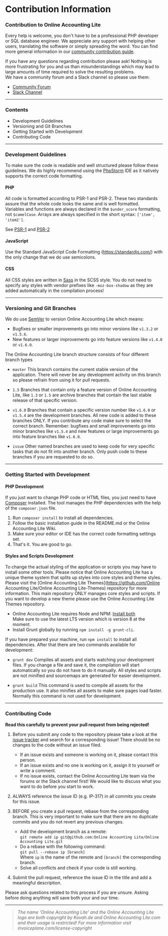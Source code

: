 # Contribution Information

### Contribution to Online Accounting Lite

Every help is welcome, you don't have to be a professional PHP developer or SQL database engineer.
We appreciate any support with helping other users, translating the software or simply spreading
the word. You can find more general information in our [community contribution guide](https://go.invoiceplane.com/contribution).

If you have any questions regarding contribution please ask! Nothing is more frustrating for you
and us than misunderstandings which may lead to large amounts of time required to solve the resulting
problems.  
We have a community forum and a Slack channel so please use them:

  * [Community Forum](https://community.invoiceplane.com/)
  * [Slack Channel](https://invoiceplane-slack.herokuapp.com/)


---


### Contents

  * Development Guidelines
  * Versioning and Git Branches
  * Getting Started with Development
  * Contributing Code


---


### Development Guidelines

To make sure the code is readable and well structured please follow these guidelines.
We do highly recommend using the [PhpStorm](https://www.jetbrains.com/phpstorm/) IDE
as it natively supports the correct code formatting.

#### PHP
All code is formatted according to PSR-1 and PSR-2. These two standards assure that
the whole code looks the same and is well formatted.  
Variables and functions are always declared in the `$under_score` formatting, not
`$camelCase`. Arrays are always specified in the short syntax: `['item', 'item2']`.

See [PSR-1](https://www.php-fig.org/psr/psr-1/) and [PSR-2](https://www.php-fig.org/psr/psr-2/)

#### JavaScript
Use the Standard JavaScript Code Formatting (https://standardjs.com/) with the only
change that we do use semicolons.

#### CSS
All CSS styles are written in [Sass](https://sass-lang.com/) in the SCSS style. You
do not need to specify any styles with vendor prefixes like `-moz-box-shadow` as
they are added automatically in the compilation process!


---


### Versioning and Git Branches

We do use [SemVer](https://semver.org/) to version Online Accounting Lite which means:

  * Bugfixes or smaller improvements go into minor versions like `v1.3.2` or `v1.5.6`.
  * New features or larger improvements go into feature versions like `v1.4.0` or `v1.6.0`.


The Online Accounting Lite branch structure consists of four different branch types

  * `master`  This branch contains the current stable version of the application.
              There will never be any development activity on this branch so please refrain
              from using it for pull requests.

  * `1.5`     Branches that contain only a feature version of Online Accounting Lite, like `1.3`
              or `1.5` are archive branches that contain the last stable release of that
              specific version.

  * `v1.6.0`  Branches that contain a specific version number like `v1.6.0` or `v1.5.4`
              are the development branches. All new code is added to these branches ONLY.
              If you contribute any code make sure to select the correct branch.
              Remember: bugfixes and small improvements go into minor branches like `v1.5.4`
              and new features or large improvements go into feature branches like `v1.6.0`.

  * `issue`   Other named branches are used to keep code for very specific tasks that do
              not fit into another branch. Only push code to these branches if you are
              requested to do so.


---


### Getting Started with Development

#### PHP Development

If you just want to change PHP code or HTML files, you just need to have
[Composer](https://getcomposer.org/doc/00-intro.md) installed. The tool manages
the PHP dependencies with the help of the `composer.json` file.

  1. Run `composer install` to install all dependencies.
  2. Follow the basic installation guide in the README.md or the Online Accounting Lite Wiki.
  3. Make sure your editor or IDE has the correct code formatting settings set.
  4. That's it. You are good to go.


#### Styles and Scripts Development

To change the actual styling of the application or scripts you may have to install
some other tools.
Please notice that Online Accounting Lite has a unique theme system that splits up styles
into core styles and theme styles. Please visit the [Online Accounting Lite Themes](https://github.com/Online Accounting Lite/Online Accounting Lite-Themes)
repository for more information.
This main repository ONLY manages core styles and scripts. If you want to develop a new
theme please use the Online Accounting Lite Themes repository.

  * Online Accounting Lite requires Node and NPM: [Install both](https://nodejs.org/en/download/)  
    Make sure to use the latest LTS version which is version 8 at the moment.
  * Install Grunt globally by running `npm install -g grunt-cli`.
  
If you have prepared your machine, run `npm install` to install all dependencies.
After that there are two commands available for development:

  * `grunt dev`   Compiles all assets and starts watching your development files. If you
                  change a file and save it, the compilation will start automatically so
                  you do not have to do it manually.
                  All styles and scripts are not minified and sourcemaps are generated for
                  easier development.

  * `grunt build` This command is used to compile all assets for the production use. It
                  also minifies all assets to make sure pages load faster. Normally this
                  command is not used for development.


---


### Contributing Code

**Read this carefully to prevent your pull request from being rejected!**

1. Before you submit any code to the repository please take a look at the
    [issue tracker](https://development.invoiceplane.com) and search for a
     corresponding issue! There should be no changes to the code without an issue
     filed.

    * If an issue exists and someone is working on it, please contact this person.
    * If an issue exists and no one is working on it, assign it to yourself or write a comment.
    * If no issue exists, contact the Online Accounting Lite team via the forums or the Slack channel first!
      We would like to discuss what you want to do before you start to work.

2. ALWAYS reference the issue ID (e.g. IP-317) in all commits you create for this issue.

3. BEFORE you create a pull request, rebase from the corresponding branch. This is very important
   to make sure that there are no duplicate commits and you do not revert any previous changes.

    * Add the development branch as a remote:  
      `git remote add ip git@github.com:Online Accounting Lite/Online Accounting Lite.git`
    * Do a rebase with the following command:  
      `git pull --rebase ip [branch]`  
      Where `ip` is the name of the remote and `[branch]` the corresponding branch.
    * Solve all conflicts and check if your code is still working.

4. Submit the pull request, reference the issue ID in the title and add a meaningful description.

Please ask questions related to this process if you are unsure. Asking before doing anything
will save both your and our time.


---

> _The name 'Online Accounting Lite' and the Online Accounting Lite logo are both copyright by Kovah.de and Online Accounting Lite.com
and their usage is restricted! For more information visit invoiceplane.com/license-copyright_
